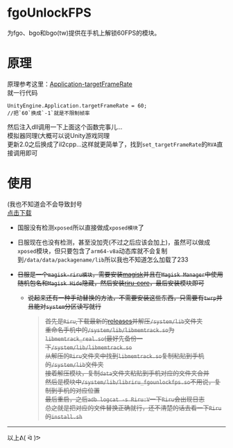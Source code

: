 # fgoUnlockFPS  
为fgo、bgo和bgo(tw)提供在手机上解锁60FPS的模块。
# 原理
原理参考这里：[Application-targetFrameRate](https://docs.unity3d.com/ScriptReference/Application-targetFrameRate.html)  
就一行代码
```Csharp
UnityEngine.Application.targetFrameRate = 60;
//把`60`换成`-1`就是不限制帧率
```
然后注入dll调用一下上面这个函数完事儿...  
模拟器同理(大概可以说Unity游戏同理  
更新2.0之后换成了il2cpp...这样就更简单了，找到`set_targetFrameRate`的`RVA`直接调用即可

# 使用
(我也不知道会不会导致封号  
[点击下载](https://github.com/nishuoshenme/bgoUnlockFPS/releases)

- 国服没有检测`xposed`所以直接做成`xposed模块`了
- 日服现在也没有检测，甚至没加壳(不过之后应该会加上)，虽然可以做成`xposed`模块，但只要包含了`arm64-v8a`动态库就不会复制到`/data/data/packagename/lib`所以我也不知道怎么加载了233
- ~~日服是一个`magisk-riru模块`，需要安装[magisk](https://github.com/topjohnwu/Magisk/releases/)并且在`Magisk Manager`中使用随机包名和`Magisk Hide`隐藏，然后安装[riru-core](https://github.com/RikkaApps/Riru/releases)，最后安装模块即可~~

  - ~~说起来还有一种手动替换的方法，不需要安装这些东西，只需要有`twrp`并且能对`system`分区读写就行~~

    > ~~首先是`Riru`,下载最新的[releases](https://github.com/RikkaApps/Riru/releases)并解压`/system/lib`文件夹  
    > 重命名手机中的`/system/lib/libmemtrack.so`为`libmemtrack_real.so`(最好先备份一下`/system/lib/libmemtrack.so`  
    > 从解压的`Riru`文件夹中找到`libmemtrack.so`复制粘贴到手机的`/system/lib`文件夹  
    > 接着解压模块，复制`data`文件夹粘贴到手机对应的文件夹合并  
    > 然后是模块中`/system/lib/libriru_fgounlockfps.so`不用说，复制到手机的对应位置  
    > 最后重启，之后`adb logcat -s Riru:V`一下`Riru`会出现日志  
    > 总之就是把对应的文件替换正确就行，还不清楚的话去看一下`Riru`的`install.sh`~~
***
以上ᕕ( ᐛ )ᕗ